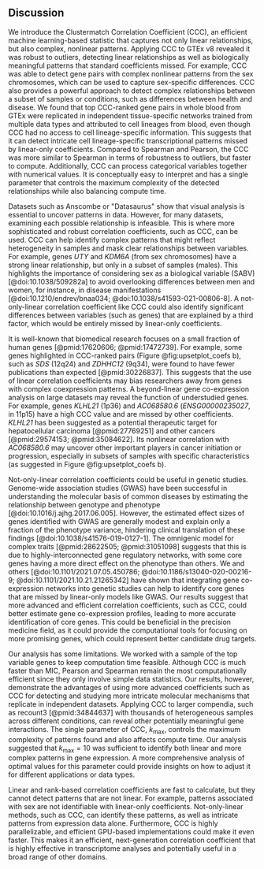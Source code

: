 ## Discussion

We introduce the Clustermatch Correlation Coefficient (CCC), an efficient machine learning-based statistic that captures not only linear relationships, but also complex, nonlinear patterns.
Applying CCC to GTEx v8 revealed it was robust to outliers, detecting linear relationships as well as biologically meaningful patterns that standard coefficients missed.
For example, CCC was able to detect gene pairs with complex nonlinear patterns from the sex chromosomes, which can be used to capture sex-specific differences.
CCC also provides a powerful approach to detect complex relationships between a subset of samples or conditions, such as differences between health and disease.
We found that top CCC-ranked gene pairs in whole blood from GTEx were replicated in independent tissue-specific networks trained from multiple data types and attributed to cell lineages from blood, even though CCC had no access to cell lineage-specific information.
This suggests that it can detect intricate cell lineage-specific transcriptional patterns missed by linear-only coefficients.
Compared to Spearman and Pearson, the CCC was more similar to Spearman in terms of robustness to outliers, but faster to compute.
Additionally, CCC can process categorical variables together with numerical values.
It is conceptually easy to interpret and has a single parameter that controls the maximum complexity of the detected relationships while also balancing compute time.


Datasets such as Anscombe or "Datasaurus" show that visual analysis is essential to uncover patterns in data.
However, for many datasets, examining each possible relationship is infeasible.
This is where more sophisticated and robust correlation coefficients, such as CCC, can be used.
CCC can help identify complex patterns that might reflect heterogeneity in samples and mask clear relationships between variables.
For example, genes *UTY* and *KDM6A* (from sex chromosomes) have a strong linear relationship, but only in a subset of samples (males).
This highlights the importance of considering sex as a biological variable (SABV) [@doi:10.1038/509282a] to avoid overlooking differences between men and women, for instance, in disease manifestations [@doi:10.1210/endrev/bnaa034; @doi:10.1038/s41593-021-00806-8].
A not-only-linear correlation coefficient like CCC could also identify significant differences between variables (such as genes) that are explained by a third factor, which would be entirely missed by linear-only coefficients.


It is well-known that biomedical research focuses on a small fraction of human genes [@pmid:17620606; @pmid:17472739].
For example, some genes highlighted in CCC-ranked pairs (Figure @fig:upsetplot_coefs b), such as *SDS* (12q24) and *ZDHHC12* (9q34), were found to have fewer publications than expected [@pmid:30226837].
This suggests that the use of linear correlation coefficients may bias researchers away from genes with complex coexpression patterns.
A beyond-linear gene co-expression analysis on large datasets may reveal the function of understudied genes.
For example, genes *KLHL21* (1p36) and *AC068580.6* (*ENSG00000235027*, in 11p15) have a high CCC value and are missed by other coefficients.
*KLHL21* has been suggested as a potential therapeutic target for hepatocellular carcinoma [@pmid:27769251] and other cancers [@pmid:29574153; @pmid:35084622].
Its nonlinear correlation with *AC068580.6* may uncover other important players in cancer initiation or progression, especially in subsets of samples with specific characteristics (as suggested in Figure @fig:upsetplot_coefs b).


Not-only-linear correlation coefficients could be useful in genetic studies.
Genome-wide association studies (GWAS) have been successful in understanding the molecular basis of common diseases by estimating the relationship between genotype and phenotype [@doi:10.1016/j.ajhg.2017.06.005].
However, the estimated effect sizes of genes identified with GWAS are generally modest and explain only a fraction of the phenotype variance, hindering clinical translation of these findings [@doi:10.1038/s41576-019-0127-1].
The omnigenic model for complex traits [@pmid:28622505; @pmid:31051098] suggests that this is due to highly-interconnected gene regulatory networks, with some core genes having a more direct effect on the phenotype than others.
We and others [@doi:10.1101/2021.07.05.450786; @doi:10.1186/s13040-020-00216-9; @doi:10.1101/2021.10.21.21265342] have shown that integrating gene co-expression networks into genetic studies can help to identify core genes that are missed by linear-only models like GWAS.
Our results suggest that more advanced and efficient correlation coefficients, such as CCC, could better estimate gene co-expression profiles, leading to more accurate identification of core genes.
This could be beneficial in the precision medicine field, as it could provide the computational tools for focusing on more promising genes, which could represent better candidate drug targets.


Our analysis has some limitations.
We worked with a sample of the top variable genes to keep computation time feasible.
Although CCC is much faster than MIC, Pearson and Spearman remain the most computationally efficient since they only involve simple data statistics.
Our results, however, demonstrate the advantages of using more advanced coefficients such as CCC for detecting and studying more intricate molecular mechanisms that replicate in independent datasets.
Applying CCC to larger compendia, such as recount3 [@pmid:34844637] with thousands of heterogeneous samples across different conditions, can reveal other potentially meaningful gene interactions.
The single parameter of CCC, $k_{\mathrm{max}}$, controls the maximum complexity of patterns found and also affects compute time.
Our analysis suggested that $k_{\mathrm{max}}=10$ was sufficient to identify both linear and more complex patterns in gene expression.
A more comprehensive analysis of optimal values for this parameter could provide insights on how to adjust it for different applications or data types.


Linear and rank-based correlation coefficients are fast to calculate, but they cannot detect patterns that are not linear.
For example, patterns associated with sex are not identifiable with linear-only coefficients.
Not-only-linear methods, such as CCC, can identify these patterns, as well as intricate patterns from expression data alone.
Furthermore, CCC is highly parallelizable, and efficient GPU-based implementations could make it even faster.
This makes it an efficient, next-generation correlation coefficient that is highly effective in transcriptome analyses and potentially useful in a broad range of other domains.
